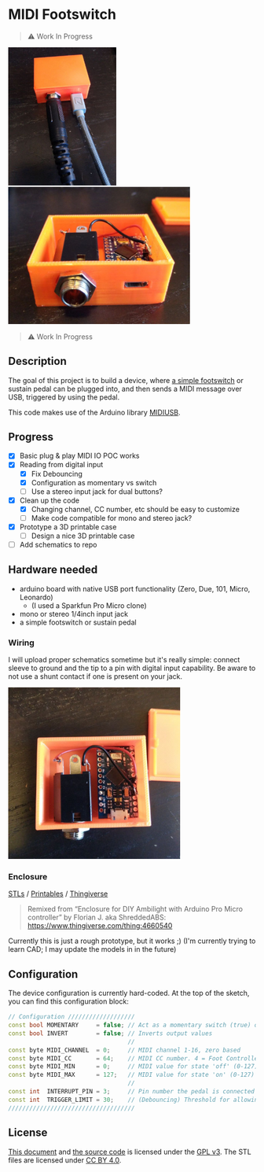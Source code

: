 # MIDI Footswitch
> ⚠️ Work In Progress

<a href="./img/midi-2.jpg"><img src="./img/midi-2.jpg" width=220 alt="Photo of a prototype enclosed and in use" /></a>
<a href="./img/midi-1.jpg"><img src="./img/midi-1.jpg" width=370 alt="Photo of a prototype enclosed with the top of the enclosure removed" /></a>

> ⚠️ Work In Progress
## Description
The goal of this project is to build a device, where [a simple footswitch](https://archive.is/ykACL/2fbe0dc294888a247c4ef17947f29507e65076bb.jpg) or sustain pedal can be plugged into, and then sends a MIDI message over USB, triggered by using the pedal.

This code makes use of the Arduino library [MIDIUSB](https://github.com/arduino-libraries/MIDIUSB).

## Progress
- [x] Basic plug & play MIDI IO POC works
- [x] Reading from digital input
  - [x] Fix Debouncing
  - [x] Configuration as momentary vs switch 
  - [ ] Use a stereo input jack for dual buttons?
- [x] Clean up the code
  - [x] Changing channel, CC number, etc should be easy to customize
  - [ ] Make code compatible for mono and stereo jack?
- [x] Prototype a 3D printable case
  - [ ] Design a nice 3D printable case
- [ ] Add schematics to repo

## Hardware needed
- arduino board with native USB port functionality (Zero, Due, 101, Micro, Leonardo)
  - (I used a Sparkfun Pro Micro clone)
- mono or stereo 1/4inch input jack
- a simple footswitch or sustain pedal

### Wiring
I will upload proper schematics sometime but it's really simple: connect sleeve to ground and the tip to a pin with digital input capability. Be aware to not use a shunt contact if one is present on your jack.

<a href="./img/midi-3.jpg"><img src="./img/midi-3.jpg" width=350 alt="Photo of the prototype enclosure 3D printed and wired" /></a>

### Enclosure
[STLs](/stl/) /
[Printables](https://www.printables.com/model/449993-enclosure-for-pro-micro-quarter-inch-jack) / [Thingiverse](https://www.thingiverse.com/thing:5964743)
> Remixed from “Enclosure for DIY Ambilight with Arduino Pro Micro controller” by Florian J. aka ShreddedABS: https://www.thingiverse.com/thing:4660540

Currently this is just a rough prototype, but it works ;) (I'm currently trying to learn CAD; I may update the models in in the future)

## Configuration
The device configuration is currently hard-coded. At the top of the sketch, you can find this configuration block: 
```cpp
// Configuration ///////////////////
const bool MOMENTARY     = false; // Act as a momentary switch (true) or push button (false)
const bool INVERT        = false; // Inverts output values
                                  //
const byte MIDI_CHANNEL  = 0;     // MIDI channel 1-16, zero based
const byte MIDI_CC       = 64;    // MIDI CC number. 4 = Foot Controller; 64 = Sustain Pedal; https://www.midi.org/specifications-old/item/table-3-control-change-messages-data-bytes-2
const byte MIDI_MIN      = 0;     // MIDI value for state 'off' (0-127)
const byte MIDI_MAX      = 127;   // MIDI value for state 'on' (0-127)
                                  //
const int  INTERRUPT_PIN = 3;     // Pin number the pedal is connected to
const int  TRIGGER_LIMIT = 30;    // (Debouncing) Threshold for allowing the next trigger to occur, in milliseconds
////////////////////////////////////
```

## License
[This document](./README) and [the source code](./midi_footswitch.ino) is licensed under the [GPL v3](./LICENSE). The STL files are licensed under [CC BY 4.0](https://creativecommons.org/licenses/by/4.0/).